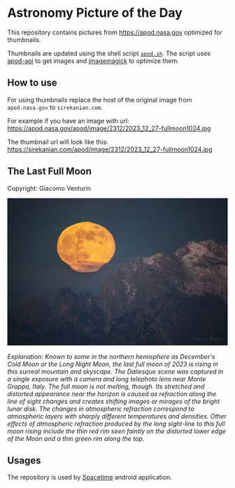 # Astronomy Picture of the Day

This repository contains pictures from https://apod.nasa.gov optimized for thumbnails.

Thumbnails are updated using the shell script [`apod.sh`](apod.sh). The script
uses [apod-api](https://github.com/nasa/apod-api) to get images and [imagemagick](https://imagemagick.org) to
optimize them.

## How to use

For using thumbnails replace the host of the original image from `apod.nasa.gov` to `sirekanian.com`.

For example if you have an image with url:<br>
https://apod.nasa.gov/apod/image/2312/2023_12_27-fullmoon1024.jpg

The thumbnail url will look like this:<br>
https://sirekanian.com/apod/image/2312/2023_12_27-fullmoon1024.jpg

## The Last Full Moon

Copyright: Giacomo Venturin

[![the picture of the day][1]][2]

_Explanation: Known to some in the northern hemisphere as December's Cold Moon or the Long Night Moon, the last full moon of 2023 is rising in this surreal mountain and skyscape. The Daliesque scene was captured in a single exposure with a camera and long telephoto lens near Monte Grappa, Italy. The full moon is not melting, though. Its stretched and distorted appearance near the horizon is caused as refraction along the line of sight changes and creates shifting images or mirages of the bright lunar disk. The changes in atmospheric refraction correspond to atmospheric layers with sharply different temperatures and densities. Other effects of atmospheric refraction produced by the long sight-line to this full moon rising include the thin red rim seen faintly on the distorted lower edge of the Moon and a thin green rim along the top._

## Usages

The repository is used by [Spacetime][3] android application.

[1]: image/2312/2023_12_27-fullmoon1024.jpg

[2]: https://apod.nasa.gov/apod/image/2312/2023_12_27-fullmoon1024.jpg

[3]: https://github.com/sirekanian/spacetime
